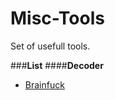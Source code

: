 Misc-Tools
==========
Set of usefull tools.

###**List**
####**Decoder**
- [Brainfuck](https://github.com/MiniPixel458/Misc-Tools/tree/master/decoder)

